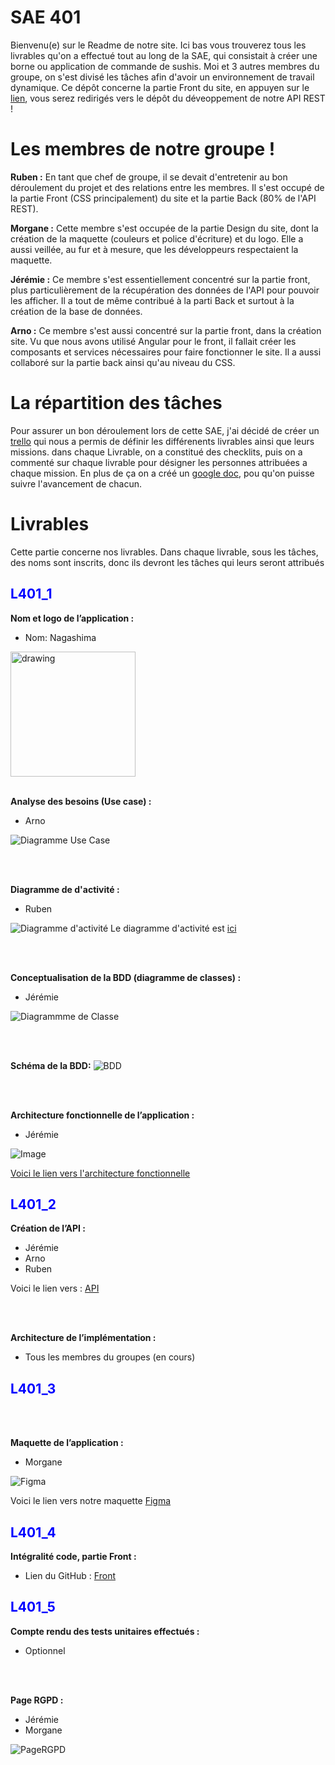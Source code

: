 # SAE 401

Bienvenu(e) sur le Readme de notre site. Ici bas vous trouverez tous les livrables qu'on a effectué tout au long de la SAE, qui consistait à créer une borne ou application de commande de sushis. Moi et 3 autres membres du groupe, on s'est divisé les tâches afin d'avoir un environnement de travail dynamique. Ce dépôt concerne la partie Front du site, en appuyen sur le [lien](https://github.com/RubenDavidAbreu/REST-API), vous serez redirigés vers le dépôt du déveoppement de notre API REST !

# Les membres de notre groupe !

**Ruben :**
En tant que chef de groupe, il se devait d'entretenir au bon déroulement du projet et des relations entre les membres. Il s'est occupé de la partie Front (CSS principalement) du site et la partie Back (80% de l'API REST).

**Morgane :**
Cette membre s'est occupée de la partie Design du site, dont la création de la maquette (couleurs et police d'écriture) et du logo. Elle a aussi veillée, au fur et à mesure, que les développeurs respectaient la maquette. 

**Jérémie :**
Ce membre s'est essentiellement concentré sur la partie front, plus particulièrement de la récupération des données de l'API pour pouvoir les afficher. Il a tout de même contribué à la parti Back et surtout à la création de la base de données.

**Arno :**
Ce membre s'est aussi concentré sur la partie front, dans la création site. Vu que nous avons utilisé Angular pour le front, il fallait créer les composants et services nécessaires pour faire fonctionner le site. Il a aussi collaboré sur la partie back ainsi qu'au niveau du CSS.

# La répartition des tâches

Pour assurer un bon déroulement lors de cette SAE, j'ai décidé de créer un [trello](https://trello.com/b/khcADG0c/sae-401-sushi) qui nous a permis de définir les différenents livrables ainsi que leurs missions. dans chaque Livrable, on a constitué des checklits, puis on a commenté sur chaque livrable pour désigner les personnes attribuées a chaque mission. En plus de ça on a créé un [google doc](https://docs.google.com/document/d/1e8uesi_isb6UTIcC94OynQ04z2M_aVLwD0j89qSBPb8/edit), pou qu'on puisse suivre l'avancement de chacun.


# Livrables

Cette partie concerne nos livrables. Dans chaque livrable, sous les tâches, des noms sont inscrits, donc ils devront les tâches qui leurs seront attribués 

<h2 style="color: blue;">L401_1</h2>

**Nom et logo de l’application :**
- Nom: Nagashima

<img src="gitimg/logoNagashima.png" alt="drawing" style="width:200px;"/>

<br>
<br>

**Analyse des besoins (Use case) :**
- Arno
  
![Diagramme Use Case](gitimg/Usecase.png "Use Case")

<br>
<br>

**Diagramme de d'activité :**
- Ruben

![Diagramme d'activité](gitimg/da.png "Diagramme d'activité")
Le diagramme d'activité est [ici](https://lucid.app/lucidchart/c8ddc878-7093-48c6-a0f8-e9d5c21f3217/edit?beaconFlowId=BCD25E95822B9DAF&invitationId=inv_7969b45b-1eb5-421f-9e83-418f4270f8cb&page=0_0#)

<br>
<br>

**Conceptualisation de la BDD (diagramme de classes) :**
- Jérémie

![Diagrammme de Classe](gitimg/dc.png)

<br>
<br>

**Schéma de la BDD:**
![BDD](gitimg/BDD.png "BDD")

<br>
<br>

**Architecture fonctionnelle de l’application :**
- Jérémie

![Image](gitimg/architecturefonc.png)

[Voici le lien vers l'architecture fonctionnelle](https://www.figma.com/file/wgbogqPk1XJiefPEUsz6HE/Architecture-fonctionnelle-de-l'application?type=whiteboard&node-id=0-1&t=anHQaD4liDsiCQjq-0)

<h2 style="color: blue;">L401_2</h2>

**Création de l’API :**
- Jérémie
- Arno
- Ruben

Voici le lien vers : [API](https://github.com/RubenDavidAbreu/REST-API)

<br>
<br>

**Architecture de l’implémentation :**
- Tous les membres du groupes (en cours)

<h2 style="color: blue;">L401_3</h2>

<br>
<br>

**Maquette de l’application :**
- Morgane

![Figma](gitimg/figma.png "Maquette Figma")

Voici le lien vers notre maquette [Figma](https://www.figma.com/file/js3IPJ5lyDuOkkbZxPp5JI/SAE-401---Sushi?type=design&node-id=0-1&mode=design&t=OsKSFu5Ozi29BfzR-0)

<h2 style="color: blue;">L401_4</h2>

**Intégralité code, partie Front :**
- Lien du GitHub : [Front](https://github.com/RubenDavidAbreu/nagashima) 

<h2 style="color: blue;">L401_5</h2>



**Compte rendu des tests unitaires effectués :**
- Optionnel

<br>
<br>

**Page RGPD :**
- Jérémie
- Morgane


![PageRGPD](gitimg/RGPD.png "Page RGPD")


